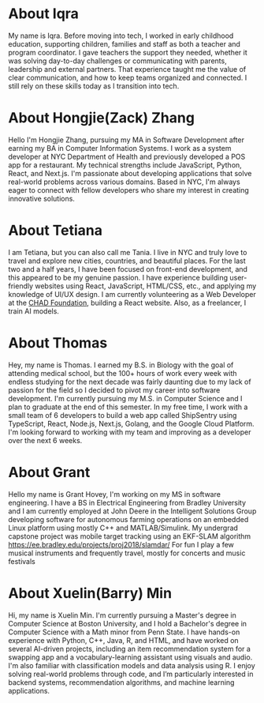 # About Iqra
My name is Iqra. Before moving into tech, I worked in early childhood education, supporting children, families and staff as both a teacher and program coordinator. I gave teachers the support they needed, whether it was solving day-to-day challenges or communicating with parents, leadership and external partners. That experience taught me the value of clear communication, and how to keep teams organized and connected. I still rely on these skills today as I transition into tech.


# About Hongjie(Zack) Zhang
Hello I'm Hongjie Zhang, pursuing my MA in Software Development after earning my BA in Computer Information Systems. I work as a system developer at NYC Department of Health and previously developed a POS app for a restaurant. My technical strengths include JavaScript, Python, React, and Next.js. I'm passionate about developing applications that solve real-world problems across various domains. Based in NYC, I'm always eager to connect with fellow developers who share my interest in creating innovative solutions.


# About Tetiana
I am Tetiana, but you can also call me Tania. I live in NYC and truly love to travel and explore new cities, countries, and beautiful places.
For the last two and a half years, I have been focused on front-end development, and this appeared to be my genuine passion. I have experience building user-friendly websites using React, JavaScript, HTML/CSS, etc., and applying my knowledge of UI/UX design. I am currently volunteering as a Web Developer at the [CHAD Foundation](https://www.linkedin.com/company/thechadfoundationforathletesandartists/), building a React website. Also, as a freelancer, I train AI models. 


# About Thomas
Hey, my name is Thomas. I earned my B.S. in Biology with the goal of attending medical school, but the 100+ hours of work every week with endless studying for the next decade was fairly daunting due to my lack of passion for the field so I decided to pivot my career into software development. I'm currently pursuing my M.S. in Computer Science and I plan to graduate at the end of this semester. In my free time, I work with a small team of 6 developers to build a web app called ShipSentry using TypeScript, React, Node.js, Next.js, Golang, and the Google Cloud Platform. I'm looking forward to working with my team and improving as a developer over the next 6 weeks.

# About Grant
Hello my name is Grant Hovey, I'm working on my MS in software engineering.
I have a BS in Electrical Engineering from Bradley University and I am currently employed at John Deere in the Intelligent Solutions Group developing software for autonomous farming operations on an embedded Linux platform using mostly C++  and MATLAB/Simulink. My undergrad capstone project was mobile target tracking using an EKF-SLAM algorithm https://ee.bradley.edu/projects/proj2018/slamdar/ 
For fun I play a few musical instruments and frequently travel, mostly for concerts and music festivals

# About Xuelin(Barry) Min
Hi, my name is Xuelin Min. I'm currently pursuing a Master's degree in Computer Science at Boston University, and I hold a Bachelor's degree in Computer Science with a Math minor from Penn State. I have hands-on experience with Python, C++, Java, R, and HTML, and have worked on several AI-driven projects, including an item recommendation system for a swapping app and a vocabulary-learning assistant using visuals and audio. I'm also familiar with classification models and data analysis using R. I enjoy solving real-world problems through code, and I’m particularly interested in backend systems, recommendation algorithms, and machine learning applications. 